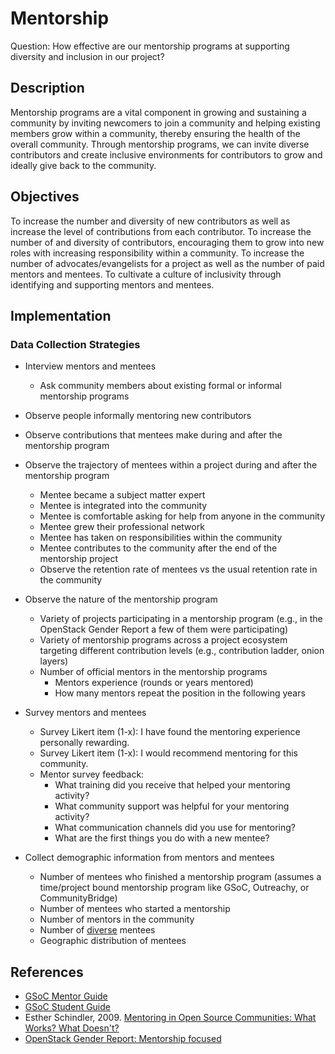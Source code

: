 # Mentorship

Question: How effective are our mentorship programs at supporting diversity and inclusion in our project?

## Description

Mentorship programs are a vital component in growing and sustaining a community by inviting newcomers to join a community and helping existing members grow within a community, thereby ensuring the health of the overall community. Through mentorship programs, we can invite diverse contributors and create inclusive environments for contributors to grow and ideally give back to the community.

## Objectives

To increase the number and diversity of new contributors as well as increase the level of contributions from each contributor. To increase the number of and diversity of contributors, encouraging them to grow into new roles with increasing responsibility within a community. To increase the number of advocates/evangelists for a project as well as the number of paid mentors and mentees. To cultivate a culture of inclusivity through identifying and supporting mentors and mentees.

## Implementation

### Data Collection Strategies

- Interview mentors and mentees
     - Ask community members about existing formal or informal mentorship programs

- Observe people informally mentoring new contributors

- Observe contributions that mentees make during and after the mentorship program

- Observe the trajectory of mentees within a project during and after the mentorship program
    - Mentee became a subject matter expert
    - Mentee is integrated into the community
    - Mentee is comfortable asking for help from anyone in the community
    - Mentee grew their professional network
    - Mentee has taken on responsibilities within the community
    - Mentee contributes to the community after the end of the mentorship project
    - Observe the retention rate of mentees vs the usual retention rate in the community

- Observe the nature of the mentorship program
    - Variety of projects participating in a mentorship program (e.g., in the OpenStack Gender Report a few of them were participating)
    - Variety of mentorship programs across a project ecosystem targeting different contribution levels (e.g., contribution ladder, onion layers)
    - Number of official mentors in the mentorship programs
        * Mentors experience (rounds or years mentored)
        * How many mentors repeat the position in the following years

- Survey mentors and mentees
    - Survey Likert item (1-x): I have found the mentoring experience personally rewarding.
    - Survey Likert item (1-x): I would recommend mentoring for this community.
    - Mentor survey feedback:
        * What training did you receive that helped your mentoring activity?
        * What community support was helpful for your mentoring activity?
        * What communication channels did you use for mentoring?
        * What are the first things you do with a new mentee?

- Collect demographic information from mentors and mentees
    - Number of mentees who finished a mentorship program (assumes a time/project bound mentorship program like GSoC, Outreachy, or CommunityBridge)
    - Number of mentees who started a mentorship
    - Number of mentors in the community
    - Number of [diverse](https://github.com/chaoss/wg-diversity-inclusion/tree/master/demographic-data) mentees
    - Geographic distribution of mentees

## References

- [GSoC Mentor Guide](https://google.github.io/gsocguides/mentor/)
- [GSoC Student Guide](http://google.github.io/gsocguides/student/)
- Esther Schindler, 2009. [Mentoring in Open Source Communities: What Works? What Doesn't?](https://www.itworld.com/article/2768355/mentoring-in-open-source-communities--what-works--what-doesn-t-.html)
- [OpenStack Gender Report: Mentorship focused](https://superuser.openstack.org/wp-content/uploads/2018/06/Gender-Diversity-Analysis-in-the-OpenStack-Community-2018.pdf)


